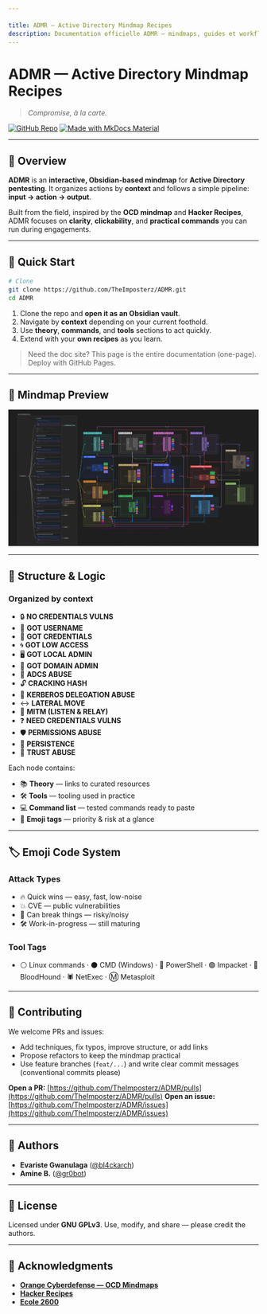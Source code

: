 ```yaml
---

title: ADMR — Active Directory Mindmap Recipes
description: Documentation officielle ADMR — mindmaps, guides et workflows opérationnels pour le pentest Active Directory.
---
```


# ADMR — Active Directory Mindmap Recipes

> *Compromise, à la carte.*

[![GitHub Repo](https://img.shields.io/badge/GitHub-TheImposterz%2FADMR-black?logo=github)](https://github.com/TheImposterz/ADMR) [![Made with MkDocs Material](https://img.shields.io/badge/MkDocs-Material-blue)](https://squidfunk.github.io/mkdocs-material/)

---

## 🧭 Overview

**ADMR** is an **interactive, Obsidian-based mindmap** for **Active Directory pentesting**.
It organizes actions by **context** and follows a simple pipeline: **input → action → output**.

Built from the field, inspired by the **OCD mindmap** and **Hacker Recipes**, ADMR focuses on **clarity**, **clickability**, and **practical commands** you can run during engagements.

---

## 🚀 Quick Start

```bash
# Clone
git clone https://github.com/TheImposterz/ADMR.git
cd ADMR
```

1. Clone the repo and **open it as an Obsidian vault**.
2. Navigate by **context** depending on your current foothold.
3. Use **theory**, **commands**, and **tools** sections to act quickly.
4. Extend with your **own recipes** as you learn.

> Need the doc site? This page is the entire documentation (one-page). Deploy with GitHub Pages.

---

## 🧩 Mindmap Preview

<img src="assets/img/cover.png" alt="ADMR mindmap preview" />

---

## 🧱 Structure & Logic

### Organized by context

* 🔒 **NO CREDENTIALS VULNS**
* 👤 **GOT USERNAME**
* 🔑 **GOT CREDENTIALS**
* 🌀 **GOT LOW ACCESS**
* 🖥️ **GOT LOCAL ADMIN**
* 🏰 **GOT DOMAIN ADMIN**
* 📜 **ADCS ABUSE**
* 🔓 **CRACKING HASH**
* 🎫 **KERBEROS DELEGATION ABUSE**
* ↔️ **LATERAL MOVE**
* 📡 **MITM (LISTEN & RELAY)**
* ❓ **NEED CREDENTIALS VULNS**
* 🛡️ **PERMISSIONS ABUSE**
* 📌 **PERSISTENCE**
* 🤝 **TRUST ABUSE**

Each node contains:

* 📚 **Theory** — links to curated resources
* 🛠 **Tools** — tooling used in practice
* 💻 **Command list** — tested commands ready to paste
* 🔖 **Emoji tags** — priority & risk at a glance

---

## 🏷️ Emoji Code System

### Attack Types

* 🔥 Quick wins — easy, fast, low-noise
* 💥 CVE — public vulnerabilities
* 🚨 Can break things — risky/noisy
* 🛠️ Work-in-progress — still maturing

### Tool Tags

* ⚪ Linux commands · ⚫ CMD (Windows) · 🔵 PowerShell · 🟣 Impacket · 🔴 BloodHound · 🕷️ NetExec · Ⓜ️ Metasploit

---

## 🤝 Contributing

We welcome PRs and issues:

* Add techniques, fix typos, improve structure, or add links
* Propose refactors to keep the mindmap practical
* Use feature branches (`feat/...`) and write clear commit messages (conventional commits please)

**Open a PR:** [https://github.com/TheImposterz/ADMR/pulls](https://github.com/TheImposterz/ADMR/pulls)
**Open an issue:** [https://github.com/TheImposterz/ADMR/issues](https://github.com/TheImposterz/ADMR/issues)

---

## 👥 Authors

* **Evariste Gwanulaga** ([@bl4ckarch](https://github.com/bl4ckarch))
* **Amine B.** ([@gr0bot](https://github.com/gr0bot))

---

## 📄 License

Licensed under **GNU GPLv3**.
Use, modify, and share — please credit the authors.

---

## 🙏 Acknowledgments

* **[Orange Cyberdefense — OCD Mindmaps](https://github.com/Orange-Cyberdefense/ocd-mindmaps)**
* **[Hacker Recipes](https://www.thehacker.recipes/)**
* **[Ecole 2600](https://www.2600.eu/)**